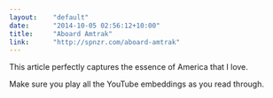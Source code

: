 ```yaml
---
layout:    "default"
date:      "2014-10-05 02:56:12+10:00"
title:     "Aboard Amtrak"
link:      "http://spnzr.com/aboard-amtrak"
---
```


This article perfectly captures the essence of America that I love.

Make sure you play all the YouTube embeddings as you read through.

